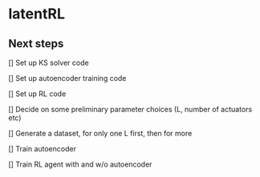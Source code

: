 # latentRL

## Next steps

[] Set up KS solver code

[] Set up autoencoder training code 

[] Set up RL code

[] Decide on some preliminary parameter choices (L, number of actuators etc)

[] Generate a dataset, for only one L first, then for more

[] Train autoencoder

[] Train RL agent with and w/o autoencoder


